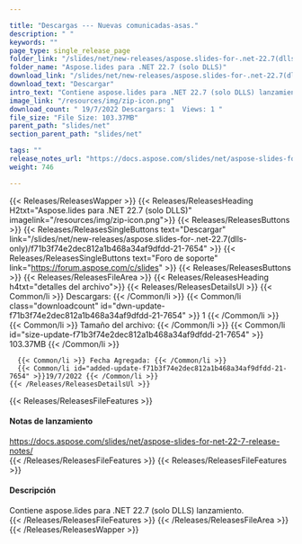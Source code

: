 ```yaml
---

title: "Descargas --- Nuevas comunicadas-asas."
description: " "
keywords: ""
page_type: single_release_page
folder_link: "/slides/net/new-releases/aspose.slides-for-.net-22.7(dlls-only)/"
folder_name: "Aspose.lides para .NET 22.7 (solo DLLS)"
download_link: "/slides/net/new-releases/aspose.slides-for-.net-22.7(dlls-only)/f71b3f74e2dec812a1b468a34af9dfdd-21-7654"
download_text: "Descargar"
intro_text: "Contiene aspose.lides para .NET 22.7 (solo DLLS) lanzamiento."
image_link: "/resources/img/zip-icon.png"
download_count: " 19/7/2022 Descargars: 1  Views: 1 "
file_size: "File Size: 103.37MB"
parent_path: "slides/net"
section_parent_path: "slides/net"

tags: ""
release_notes_url: "https://docs.aspose.com/slides/net/aspose-slides-for-net-22-7-release-notes/"
weight: 746

---
```


{{< Releases/ReleasesWapper >}}
  {{< Releases/ReleasesHeading H2txt="Aspose.lides para .NET 22.7 (solo DLLS)" imagelink="/resources/img/zip-icon.png">}}
  {{< Releases/ReleasesButtons >}}
    {{< Releases/ReleasesSingleButtons text="Descargar" link="/slides/net/new-releases/aspose.slides-for-.net-22.7(dlls-only)/f71b3f74e2dec812a1b468a34af9dfdd-21-7654" >}}
    {{< Releases/ReleasesSingleButtons text="Foro de soporte" link="https://forum.aspose.com/c/slides" >}}
  {{< Releases/ReleasesButtons >}}
  {{< Releases/ReleasesFileArea >}}
    {{< Releases/ReleasesHeading h4txt="detalles del archivo">}}
    {{< Releases/ReleasesDetailsUl >}}
      {{< Common/li >}} Descargars: {{< /Common/li >}}
      {{< Common/li class="downloadcount" id="dwn-update-f71b3f74e2dec812a1b468a34af9dfdd-21-7654" >}} 1 {{< /Common/li >}}
      {{< Common/li >}} Tamaño del archivo: {{< /Common/li >}}
      {{< Common/li id="size-update-f71b3f74e2dec812a1b468a34af9dfdd-21-7654" >}} 103.37MB {{< /Common/li >}}

      {{< Common/li >}} Fecha Agregada: {{< /Common/li >}}
      {{< Common/li id="added-update-f71b3f74e2dec812a1b468a34af9dfdd-21-7654" >}}19/7/2022 {{< /Common/li >}}
    {{< /Releases/ReleasesDetailsUl >}}

  {{< Releases/ReleasesFileFeatures >}}
      <h4>Notas de lanzamiento</h4><div><a href='https://docs.aspose.com/slides/net/aspose-slides-for-net-22-7-release-notes/'>https://docs.aspose.com/slides/net/aspose-slides-for-net-22-7-release-notes/</a></div>
  {{< /Releases/ReleasesFileFeatures >}}
  {{< Releases/ReleasesFileFeatures >}}
      <h4>Descripción</h4><div class="HTMLDescription">Contiene aspose.lides para .NET 22.7 (solo DLLS) lanzamiento.</div>
  {{< /Releases/ReleasesFileFeatures >}}
 {{< /Releases/ReleasesFileArea >}}
{{< /Releases/ReleasesWapper >}}


